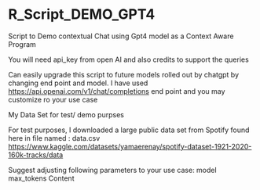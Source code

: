 # R_Script_DEMO_GPT4
Script to Demo contextual Chat using Gpt4 model as a Context Aware Program

You will need api_key from open AI and also credits to support the queries 

Can easily upgrade this script to future models rolled out by chatgpt by changing end point and model. 
I have used https://api.openai.com/v1/chat/completions end point and you may customize ro your use case 

My Data Set for test/ demo purpses

For test purposes, I downloaded a large public data set from Spotify found here in file named :
data.csv https://www.kaggle.com/datasets/yamaerenay/spotify-dataset-1921-2020-160k-tracks/data

Suggest adjusting following parameters to your use case:
model
max_tokens
Content



